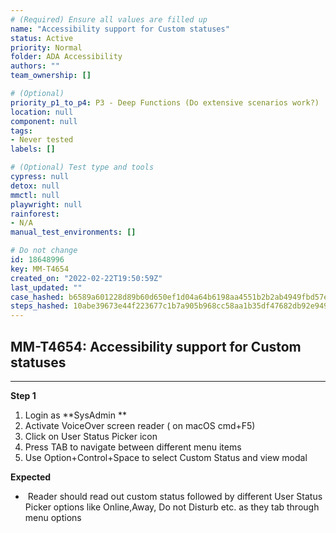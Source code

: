 ```yaml
---
# (Required) Ensure all values are filled up
name: "Accessibility support for Custom statuses"
status: Active
priority: Normal
folder: ADA Accessibility
authors: ""
team_ownership: []

# (Optional)
priority_p1_to_p4: P3 - Deep Functions (Do extensive scenarios work?)
location: null
component: null
tags: 
- Never tested
labels: []

# (Optional) Test type and tools
cypress: null
detox: null
mmctl: null
playwright: null
rainforest: 
- N/A
manual_test_environments: []

# Do not change
id: 18648996
key: MM-T4654
created_on: "2022-02-22T19:50:59Z"
last_updated: ""
case_hashed: b6589a601228d89b60d650ef1d04a64b6198aa4551b2b2ab4949fbd57e2cdc08591e85c5843b97e1008bb1ae897d6dd2
steps_hashed: 10abe39673e44f223677c1b7a905b968cc58aa1b35df47682db92e949af575cd4fb80a4eebdb5d6249b09c58836b7a22
---
```


<!-- (Auto-generated) Based on frontmatter's "key" and "name" -->

## MM-T4654: Accessibility support for Custom statuses

---

**Step 1**

1. Login as \*\*SysAdmin \*\*
2. Activate VoiceOver screen reader ( on macOS cmd+F5)
3. Click on User Status Picker icon
4. Press TAB to navigate between different menu items
5. Use Option+Control+Space to select Custom Status and view modal

**Expected**

-  Reader should read out custom status followed by different User Status Picker options like Online,Away, Do not Disturb etc. as they tab through menu options
